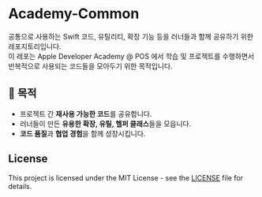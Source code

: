# Academy-Common

공통으로 사용하는 Swift 코드, 유틸리티, 확장 기능 등을 러너들과 함께 공유하기 위한 레포지토리입니다.  
이 레포는 Apple Developer Academy @ POS 에서 학습 및 프로젝트를 수행하면서 반복적으로 사용되는 코드들을 모아두기 위한 목적입니다.

## 🧩 목적

- 프로젝트 간 **재사용 가능한 코드**를 공유합니다.
- 러너들이 만든 **유용한 확장, 유틸, 헬퍼 클래스**들을 모읍니다.
- **코드 품질**과 **협업 경험**을 함께 성장시킵니다.

## License
This project is licensed under the MIT License - see the [LICENSE](./LICENSE) file for details.
